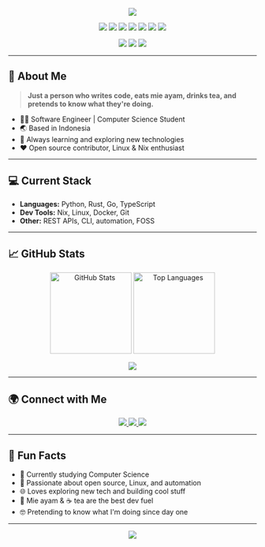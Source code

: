 <!-- Animated Banner -->
<p align="center">
  <img src="https://readme-typing-svg.demolab.com?font=Fira+Code&pause=2000&color=7FD7E0&center=true&width=600&lines=Hi+there!+I'm+hambosto+%F0%9F%91%8B;Software+Engineer+%7C+Open+Source+Fan;Linux+%26+Nix+Enthusiast;Mie+Ayam+%26+Tea+Enjoyer;Always+Learning+and+Exploring+Tech!">
</p>

<!-- Tech Stack Badges -->
<p align="center">
  <img src="https://img.shields.io/badge/Python-3776AB?style=for-the-badge&logo=python&logoColor=white"/>
  <img src="https://img.shields.io/badge/Rust-000000?style=for-the-badge&logo=rust&logoColor=white"/>
  <img src="https://img.shields.io/badge/Go-00ADD8?style=for-the-badge&logo=go&logoColor=white"/>
  <img src="https://img.shields.io/badge/Nix-5277C3?style=for-the-badge&logo=nixos&logoColor=white"/>
  <img src="https://img.shields.io/badge/Linux-FCC624?style=for-the-badge&logo=linux&logoColor=black"/>
  <img src="https://img.shields.io/badge/TypeScript-3178C6?style=for-the-badge&logo=typescript&logoColor=white"/>
  <img src="https://img.shields.io/badge/Docker-2496ED?style=for-the-badge&logo=docker&logoColor=white"/>
</p>

<!-- Quick Bio Badges -->
<p align="center">
  <img src="https://img.shields.io/badge/-Indonesia-00aaff?style=flat-square&logo=googlemaps&logoColor=white" />
  <img src="https://img.shields.io/badge/Computer%20Science-Student-7fd7e0?style=flat-square"/>
  <img src="https://img.shields.io/badge/Open%20Source-Lover-brightgreen?style=flat-square"/>
</p>

---

## 👋 About Me

> **Just a person who writes code, eats mie ayam, drinks tea, and pretends to know what they're doing.**

- 🧑‍💻 Software Engineer | Computer Science Student
- 🌏 Based in Indonesia
- 🧠 Always learning and exploring new technologies
- ❤️ Open source contributor, Linux & Nix enthusiast

---

## 💻 Current Stack

- **Languages:** Python, Rust, Go, TypeScript
- **Dev Tools:** Nix, Linux, Docker, Git
- **Other:** REST APIs, CLI, automation, FOSS

---

## 📈 GitHub Stats

<p align="center">
  <img src="https://github-readme-stats.vercel.app/api?username=hambosto&show_icons=true&theme=tokyonight&hide=issues,contribs" height="165" alt="GitHub Stats"/>
  <img src="https://github-readme-stats.vercel.app/api/top-langs/?username=hambosto&layout=compact&theme=tokyonight" height="165" alt="Top Languages"/>
</p>

<p align="center">
  <img src="https://github-readme-activity-graph.vercel.app/graph?username=hambosto&theme=tokyo-night&custom_title=Contribution+Graph"/>
</p>

---

## 🌍 Connect with Me

<p align="center">
  <a href="https://linkedin/in/hambosto" target="_blank">
    <img src="https://img.shields.io/badge/LinkedIn-hambosto-0077B5?style=for-the-badge&logo=linkedin&logoColor=white">
  </a>
  <a href="https://instagram.com/hambosto" target="_blank">
    <img src="https://img.shields.io/badge/Instagram-hambosto-E4405F?style=for-the-badge&logo=instagram&logoColor=white">
  </a>
  <a href="https://x.com/hambosto" target="_blank">
    <img src="https://img.shields.io/badge/X-hambosto-000?style=for-the-badge&logo=x&logoColor=white">
  </a>
</p>

---

## 🧩 Fun Facts

- 🚀 Currently studying Computer Science
- 💚 Passionate about open source, Linux, and automation
- 🌐 Loves exploring new tech and building cool stuff
- 🍜 Mie ayam & ☕ tea are the best dev fuel
- 🤓 Pretending to know what I'm doing since day one

---

<p align="center">
  <img src="https://capsule-render.vercel.app/api?type=waving&color=gradient&height=120&section=footer"/>
</p>
